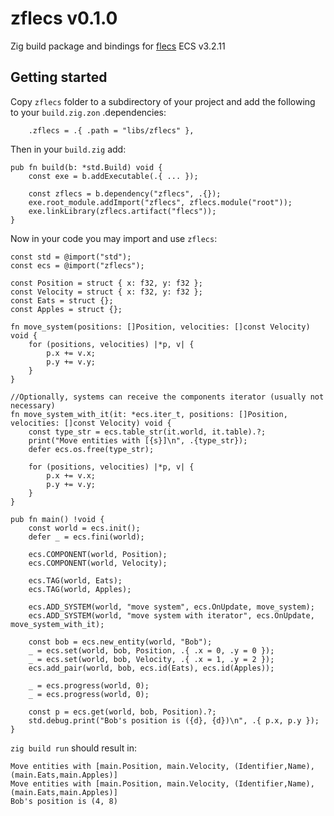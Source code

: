 # zflecs v0.1.0
Zig build package and bindings for [flecs](https://github.com/SanderMertens/flecs) ECS v3.2.11

## Getting started

Copy `zflecs` folder to a subdirectory of your project and add the following to your `build.zig.zon` .dependencies:
```zig
    .zflecs = .{ .path = "libs/zflecs" },
```

Then in your `build.zig` add:

```zig
pub fn build(b: *std.Build) void {
    const exe = b.addExecutable(.{ ... });

    const zflecs = b.dependency("zflecs", .{});
    exe.root_module.addImport("zflecs", zflecs.module("root"));
    exe.linkLibrary(zflecs.artifact("flecs"));
}
```

Now in your code you may import and use `zflecs`:

```zig
const std = @import("std");
const ecs = @import("zflecs");

const Position = struct { x: f32, y: f32 };
const Velocity = struct { x: f32, y: f32 };
const Eats = struct {};
const Apples = struct {};

fn move_system(positions: []Position, velocities: []const Velocity) void {
    for (positions, velocities) |*p, v| {
        p.x += v.x;
        p.y += v.y;
    }
}

//Optionally, systems can receive the components iterator (usually not necessary)
fn move_system_with_it(it: *ecs.iter_t, positions: []Position, velocities: []const Velocity) void {
    const type_str = ecs.table_str(it.world, it.table).?;
    print("Move entities with [{s}]\n", .{type_str});
    defer ecs.os.free(type_str);

    for (positions, velocities) |*p, v| {
        p.x += v.x;
        p.y += v.y;
    }
}

pub fn main() !void {
    const world = ecs.init();
    defer _ = ecs.fini(world);

    ecs.COMPONENT(world, Position);
    ecs.COMPONENT(world, Velocity);

    ecs.TAG(world, Eats);
    ecs.TAG(world, Apples);

    ecs.ADD_SYSTEM(world, "move system", ecs.OnUpdate, move_system);
    ecs.ADD_SYSTEM(world, "move system with iterator", ecs.OnUpdate, move_system_with_it);

    const bob = ecs.new_entity(world, "Bob");
    _ = ecs.set(world, bob, Position, .{ .x = 0, .y = 0 });
    _ = ecs.set(world, bob, Velocity, .{ .x = 1, .y = 2 });
    ecs.add_pair(world, bob, ecs.id(Eats), ecs.id(Apples));

    _ = ecs.progress(world, 0);
    _ = ecs.progress(world, 0);

    const p = ecs.get(world, bob, Position).?;
    std.debug.print("Bob's position is ({d}, {d})\n", .{ p.x, p.y });
}
```

`zig build run` should result in:

```
Move entities with [main.Position, main.Velocity, (Identifier,Name), (main.Eats,main.Apples)]
Move entities with [main.Position, main.Velocity, (Identifier,Name), (main.Eats,main.Apples)]
Bob's position is (4, 8)
```

